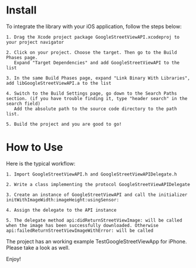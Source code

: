 Install
=========================

To integrate the library with your iOS application, follow the steps below:

    1. Drag the Xcode project package GoogleStreetViewAPI.xcodeproj to your project navigator

    2. Click on your project. Choose the target. Then go to the Build Phases page. 
       Expand "Target Dependencies" and add GoogleStreetViewAPI to the list

    3. In the same Build Phases page, expand "Link Binary With Libraries", add libGoogleStreetViewAPI.a to the list
    
    4. Switch to the Build Settings page, go down to the Search Paths section. (if you have trouble finding it, type "header search" in the search field)
       Add the absolute path to the source code directory to the path list.

    5. Build the project and you are good to go!

How to Use
=========================

Here is the typical workflow:

    1. Import GoogleStreetViewAPI.h and GoogleStreetViewAPIDelegate.h
   
    2. Write a class implementing the protocol GoogleStreetViewAPIDelegate
    
    3. Create an instance of GoogleStreetViewAPI and call the initializer initWithImageWidth:imageHeight:usingSensor:
   
    4. Assign the delegate to the API instance
    
    5. The delegate method api:didReturnStreetViewImage: will be called when the image has been successfully downloaded. Otherwise api:failedReturnStreetViewImageWithError: will be called

The project has an working example TestGoogleStreetViewApp for iPhone. Please take a look as well.

Enjoy!